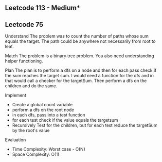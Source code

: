 ## Leetcode 113 - Medium*
## Leetcode 75

Understand
The problem was to count the number of paths whose sum equals the target. The path could be anywhere not necessarily from root to leaf.

Match
The problem is a binary tree problem. You also need understanding helper functioning.

Plan
The plan is to perform a dfs on a node and then for each pass check if the sum reaches the target sum. I would need a function for the dfs and in that would call a checker for the targetSum. Then perform a dfs on the children and do the same.

Implement
- Create a global count variable
- perform a dfs on the root node
- in each dfs, pass into a test function
- for each test check if the value equals the targetsum
- Recursively Test for the children, but for each test reduce the targetSum by the root's value

Evaluation
- Time Complexity: Worst case - O(N)
- Space Complexity: O(1)